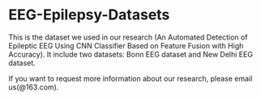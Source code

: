 # EEG-Epilepsy-Datasets
This is the dataset we used in our research (An Automated Detection of Epileptic EEG Using CNN Classifier Based on Feature Fusion with High Accuracy). It include two datasets: Bonn EEG dataset and New Delhi EEG dataset. 

If you want to request more information about our research, please email us(@163.com).
